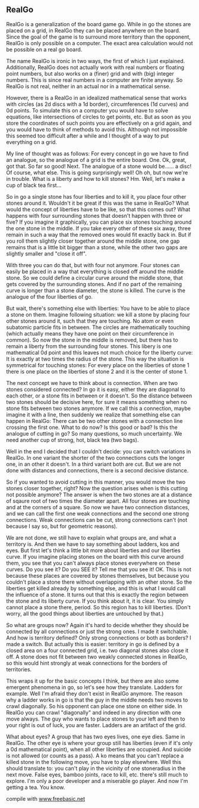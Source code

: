 RealGo
------

RealGo is a generalization of the board game go.
While in go the stones are placed on a grid, in RealGo they can be placed anywhere on the board.
Since the goal of the game is to surround more territory than the opponent, RealGo is only possible on a computer.
The exact area calculation would not be possible on a real go board.

The name RealGo is ironic in two ways, the first of which I just explained.
Additionally, RealGo does not actually work with real numbers or floating point numbers, but also works on a (finer) grid and with (big) integer numbers.
This is since real numbers in a computer are finite anyway.
So RealGo is not real, neither in an actual nor in a mathematical sense.

However, there is a RealGo in an idealized mathematical sense that works with circles (as 2d discs with a 1d border), circumferences (1d curves) and 0d points.
To simulate this on a computer you would have to solve equations, like intersections of circles to get points, etc.
But as soon as you store the coordinates of such points you are effectively on a grid again, and you would have to think of methods to avoid this.
Although not impossible this seemed too difficult after a while and I thought of a way to put everything on a grid.

My line of thought was as follows:
For every concept in go we have to find an analogue, so the analogue of a grid is the entire board. One. Ok, great, got that. So far so good!
Next.
The analogue of a stone would be...... a disc! Of course, what else. This is going surprisingly well!
Oh oh, but now we're in trouble. What is a liberty and how to kill stones?
Hm. Well, let's make a cup of black tea first...

So in go a single stone has four liberties and to kill it, you place four other stones around it.
Wouldn't it be great if this was the same in RealGo? What would the concept of liberties have to be like, so that this comes out?
What happens with four surrounding stones that doesn't happen with three or five?
If you imagine it graphically, you can place six stones touching around the one stone in the middle.
If you take every other of these six away, three remain in such a way that the removed ones would fit exactly back in.
But if you roll them slightly closer together around the middle stone, one gap remains that is a little bit bigger than a stone,
while the other two gaps are slightly smaller and "close it off".

With three you can do that, but with four not anymore.
Four stones can easily be placed in a way that everything is closed off around the middle stone.
So we could define a circular curve around the middle stone, that gets covered by the surrounding stones.
And if no part of the remaining curve is longer than a stone diameter, the stone is killed.
The curve is the analogue of the four liberties of go.

But wait, there's something else with liberties:
You have to be able to place a stone on them.
Imagine following situation: we kill a stone by placing four other stones around it, such that they are touching.
No atom or even subatomic particle fits in between.
The circles are mathematically touching (which actually means they have one point on their circumference in common).
So now the stone in the middle is removed, but there has to remain a liberty from the surrounding four stones.
This libery is one mathematical 0d point and this leaves not much choice for the liberty curve:
It is exactly at two times the radius of the stone.
This way the situation is symmetrical for touching stones:
For every place on the liberties of stone 1 there is one place on the liberties of stone 2 and it is the center of stone 1.

The next concept we have to think about is connection. When are two stones considered connected?
In go it is easy, either they are diagonal to each other, or a stone fits in between or it doesn't.
So the distance between two stones should be decisive here, for sure it means something when no stone fits between two stones anymore.
If we call this a connection, maybe imagine it with a line, then suddenly we realize that something else can happen in RealGo:
There can be two other stones with a connection line crossing the first one.
What to do now? Is this good or bad? Is this the analogue of cutting in go?
So many questions, so much uncertainty. We need another cup of strong, hot, black tea (two bags).

Well in the end I decided that I couldn't decide: you can switch variations in RealGo.
In one variant the shorter of the two connections cuts the longer one, in an other it doesn't.
In a third variant both are cut.
But we are not done with distances and connections, there is a second decisive distance.

So if you wanted to avoid cutting in this manner, you would move the two stones closer together, right?
Now the question arises when is this cutting not possible anymore?
The answer is when the two stones are at a distance of sqaure root of two times the diameter apart.
All four stones are touching and at the corners of a square.
So now we have two connection distances, and we can call the first one weak connections and the second one strong connections.
Weak connections can be cut, strong connections can't (not because I say so, but for geometric reasons).

We are not done, we still have to explain what groups are, and what a territory is.
And then we have to say something about ladders, kos and eyes.
But first let's think a little bit more about liberties and our liberties curve.
If you imagine placing stones on the board with this curve around them, you see that you can't always place stones everywhere on these curves.
Do you see it? Do you SEE it? Tell me that you see it! OK.
This is not because these places are covered by stones themselves, but because you couldn't place a stone there without overlapping with an other stone.
So the liberties get killed already by something else, and this is what I would call the influence of a stone.
It turns out that this is exactly the region between the stone and its liberty curve.
If you think about it, it is clear. You simply cannot place a stone there, period. So this region has to kill liberties.
(Don't worry, all the good things about liberties are untouched by that.)

So what are groups now? Again it's hard to decide whether they should be connected by all connections or just the strong ones.
I made it switchable.
And how is territory defined? Only strong connections or both as borders? I made a switch.
But actually this is easier: territory in go is defined by a closed area on a four connected grid, i.e. two diagonal stones also close it off.
A stone does not fit between two weakly connected stones in RealGo, so this would hint strongly at weak connections for the borders of territories.

This wraps it up for the basic concepts I think, but there are also some emergent phenomena in go, so let's see how they translate.
Ladders for example.
Well I'm afraid they don't exist in RealGo anymore.
The reason why a ladder works in go is that the guy in the middle needs two moves to crawl diagonally.
So his opponent can place one stone on either side.
In RealGo you can crawl "diagonally" and indeed in any direction with one move always.
The guy who wants to place stones to your left and then to your right is out of luck, you are faster.
Ladders are an artifact of the grid.

What about eyes? A group that has two eyes lives, one eye dies.
Same in RealGo. The other eye is where your group still has liberties (even if it's only a 0d mathematical point), when all other liberties are occupied.
And suicide is not allowed (or counts as a pass).
A ko means that you can't replace a killed stone in the following move, you have to play elsewhere.
Well this should translate to: you can't play in the vicinity of one stoneradius in the next move.
False eyes, bamboo joints, race to kill, etc. there's still much to explore.
I'm only a poor developer and a miserable go player.
And now I'm getting a tea. You know.

compile with www.freebasic.net

